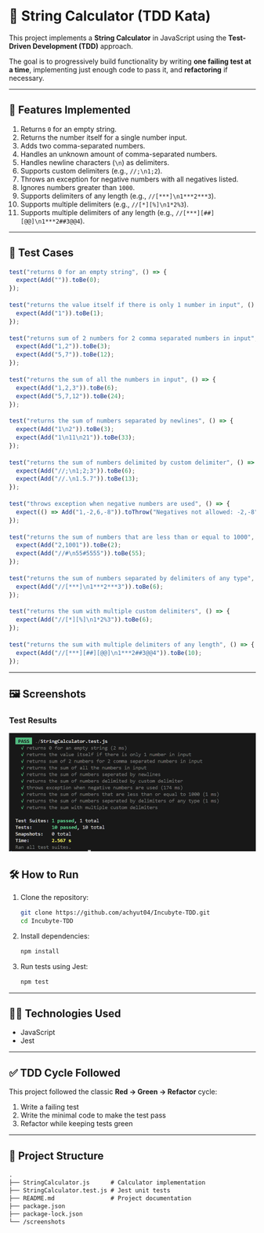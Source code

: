 
# 🧮 String Calculator (TDD Kata)

This project implements a **String Calculator** in JavaScript using the **Test-Driven Development (TDD)** approach.

The goal is to progressively build functionality by writing **one failing test at a time**, implementing just enough code to pass it, and **refactoring** if necessary.

---

## 🚀 Features Implemented

1. Returns `0` for an empty string.
2. Returns the number itself for a single number input.
3. Adds two comma-separated numbers.
4. Handles an unknown amount of comma-separated numbers.
5. Handles newline characters (`\n`) as delimiters.
6. Supports custom delimiters (e.g., `//;\n1;2`).
7. Throws an exception for negative numbers with all negatives listed.
8. Ignores numbers greater than `1000`.
9. Supports delimiters of any length (e.g., `//[***]\n1***2***3`).
10. Supports multiple delimiters (e.g., `//[*][%]\n1*2%3`).
11. Supports multiple delimiters of any length (e.g., `//[***][##][@@]\n1***2##3@@4`).

---

## 🧪 Test Cases

```js
test("returns 0 for an empty string", () => {
  expect(Add("")).toBe(0);
});

test("returns the value itself if there is only 1 number in input", () => {
  expect(Add("1")).toBe(1);
});

test("returns sum of 2 numbers for 2 comma separated numbers in input", () => {
  expect(Add("1,2")).toBe(3);
  expect(Add("5,7")).toBe(12);
});

test("returns the sum of all the numbers in input", () => {
  expect(Add("1,2,3")).toBe(6);
  expect(Add("5,7,12")).toBe(24);
});

test("returns the sum of numbers separated by newlines", () => {
  expect(Add("1\n2")).toBe(3);
  expect(Add("1\n11\n21")).toBe(33);
});

test("returns the sum of numbers delimited by custom delimiter", () => {
  expect(Add("//;\n1;2;3")).toBe(6);
  expect(Add("//.\n1.5.7")).toBe(13);
});

test("throws exception when negative numbers are used", () => {
  expect(() => Add("1,-2,6,-8")).toThrow("Negatives not allowed: -2,-8");
});

test("returns the sum of numbers that are less than or equal to 1000", () => {
  expect(Add("2,1001")).toBe(2);
  expect(Add("//#\n55#5555")).toBe(55);
});

test("returns the sum of numbers separated by delimiters of any type", () => {
  expect(Add("//[***]\n1***2***3")).toBe(6);
});

test("returns the sum with multiple custom delimiters", () => {
  expect(Add("//[*][%]\n1*2%3")).toBe(6);
});

test("returns the sum with multiple delimiters of any length", () => {
  expect(Add("//[***][##][@@]\n1***2##3@@4")).toBe(10);
});
```

---

## 🖼️ Screenshots


### Test Results
![Test Results](/screenshots/test-results.png?raw=true "Test Results")


## 🛠️ How to Run

1. Clone the repository:

   ```bash
   git clone https://github.com/achyut04/Incubyte-TDD.git
   cd Incubyte-TDD
   ```

2. Install dependencies:

   ```bash
   npm install
   ```

3. Run tests using Jest:

   ```bash
   npm test
   ```

---

## 🧑‍💻 Technologies Used

- JavaScript
- Jest

---

## ✅ TDD Cycle Followed

This project followed the classic **Red → Green → Refactor** cycle:

1. Write a failing test
2. Write the minimal code to make the test pass
3. Refactor while keeping tests green

---

## 📁 Project Structure

```
.
├── StringCalculator.js      # Calculator implementation
├── StringCalculator.test.js # Jest unit tests
├── README.md                # Project documentation
├── package.json            
├── package-lock.json
└── /screenshots             
```



